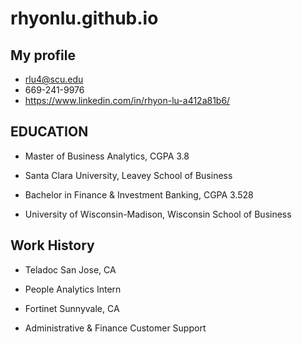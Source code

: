 # rhyonlu.github.io

## My profile
- rlu4@scu.edu
- 669-241-9976
- https://www.linkedin.com/in/rhyon-lu-a412a81b6/


## EDUCATION
- Master of Business Analytics, CGPA 3.8
- Santa Clara University, Leavey School of Business

- Bachelor in Finance & Investment Banking, CGPA 3.528
- University of Wisconsin-Madison, Wisconsin School of Business

## Work History 
- Teladoc San Jose, CA
- People Analytics Intern

- Fortinet Sunnyvale, CA
- Administrative & Finance Customer Support


